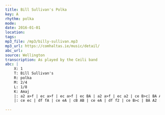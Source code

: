```yaml
---
title: Bill Sullivan's Polka
key: A
rhythm: polka
mode: 
date: 2016-01-01
location:
tags: 
mp3_file: /mp3/billy-sullivan.mp3
mp3_url: https://comhaltas.ie/music/detail/
abc_url: 
source: Wellington
transcription: As played by the Ceili band
abc: |
    X: 1
    T: Bill Sullivan's
    R: polka
    M: 2/4
    L: 1/8
    K: Amaj
    |: a2 a>f | ec a>f | ec a>f | ec BA | a2 a>f | ec a2 | ce B>c| BA A2 :|
    |: ce ec | df fA | ce eA | cB AB | ce eA | df f2 | ce B>c | BA A2 :|
    
---
```


